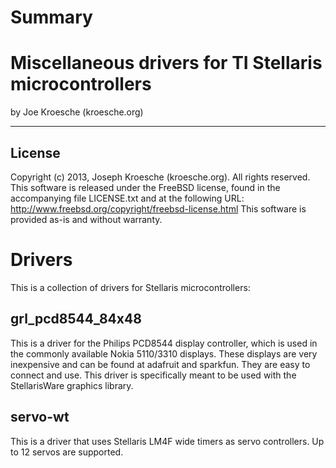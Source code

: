 Summary
=======

Miscellaneous drivers for TI Stellaris microcontrollers
======================================================
by Joe Kroesche (kroesche.org)

---

License
-------
Copyright (c) 2013, Joseph Kroesche (kroesche.org).  All rights reserved.
This software is released under the FreeBSD license, found in the accompanying file LICENSE.txt and at the following URL:
  http://www.freebsd.org/copyright/freebsd-license.html
This software is provided as-is and without warranty.

Drivers
=======
This is a collection of drivers for Stellaris microcontrollers:

grl_pcd8544_84x48
-----------------
This is a driver for the Philips PCD8544 display controller, which is used in the commonly available Nokia 5110/3310 displays.  These displays are very inexpensive and can be found at adafruit and sparkfun.  They are easy to connect and use.  This driver is specifically meant to be used with the StellarisWare graphics library.

servo-wt
--------
This is a driver that uses Stellaris LM4F wide timers as servo controllers.  Up to 12 servos are supported.

